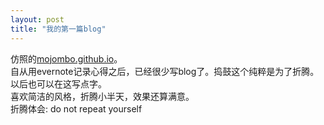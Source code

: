 ```yaml
---
layout: post
title: "我的第一篇blog"
---
```

仿照的[mojombo.github.io](https://github.com/mojombo/mojombo.github.io)。  
自从用evernote记录心得之后，已经很少写blog了。捣鼓这个纯粹是为了折腾。以后也可以在这写点字。  
喜欢简洁的风格，折腾小半天，效果还算满意。  
折腾体会: do not repeat yourself
